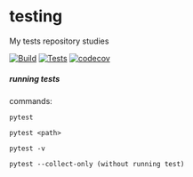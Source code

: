 # testing
My tests repository studies

[![Build](https://github.com/uadson/testing/actions/workflows/build.yml/badge.svg?branch=main)](https://github.com/uadson/testing/actions/workflows/build.yml)
[![Tests](https://github.com/uadson/testing/actions/workflows/tests.yml/badge.svg?branch=main)](https://github.com/uadson/testing/actions/workflows/tests.yml)
[![codecov](https://codecov.io/gh/uadson/testing/branch/main/graph/badge.svg?token=FKKTAZMMBP)](https://codecov.io/gh/uadson/testing)

##### running tests

commands:

	pytest

	pytest <path>

	pytest -v

	pytest --collect-only (without running test)

	
